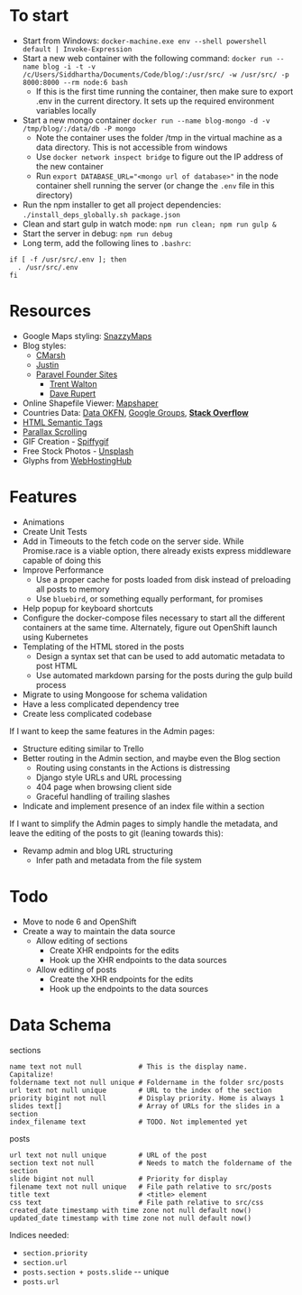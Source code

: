 # To start

- Start from Windows: `docker-machine.exe env --shell powershell default | Invoke-Expression`
- Start a new web container with the following command: `docker run --name blog -i -t -v /c/Users/Siddhartha/Documents/Code/blog/:/usr/src/ -w /usr/src/ -p 8000:8000 --rm node:6 bash`
  - If this is the first time running the container, then make sure to export .env in the current directory. It sets up the required environment variables locally
- Start a new mongo container `docker run --name blog-mongo -d -v /tmp/blog/:/data/db -P mongo`
  - Note the container uses the folder /tmp in the virtual machine as a data directory. This is not accessible from windows
  - Use `docker network inspect bridge` to figure out the IP address of the new container
  - Run `export DATABASE_URL="<mongo url of database>"` in the node container shell running the server (or change the `.env` file in this directory)
- Run the npm installer to get all project dependencies: `./install_deps_globally.sh package.json`
- Clean and start gulp in watch mode: `npm run clean; npm run gulp &`
- Start the server in debug: `npm run debug`
- Long term, add the following lines to `.bashrc`:

```
if [ -f /usr/src/.env ]; then
  . /usr/src/.env
fi
```

# Resources

- Google Maps styling: [SnazzyMaps](https://snazzymaps.com/)
- Blog styles:
  - [CMarsh](http://www.crmarsh.com/script/)
  - [Justin](http://www.justinyan.com/posts/2015/self-esteem/)
  - [Paravel Founder Sites](http://paravelinc.com/about.php)
    - [Trent Walton](http://trentwalton.com/)
    - [Dave Rupert](http://daverupert.com/)
- Online Shapefile Viewer: [Mapshaper](http://www.mapshaper.org/)
- Countries Data: [Data OKFN](http://data.okfn.org/data/datasets/geo-boundaries-world-110m), [Google Groups](https://groups.google.com/forum/#!topic/d3-js/cTVo0Uci5x4), **[Stack Overflow](http://stackoverflow.com/questions/9542834/geojson-world-database)**
- [HTML Semantic Tags](http://html5doctor.com/downloads/h5d-sectioning-flowchart.pdf)
- [Parallax Scrolling](https://ihatetomatoes.net/how-to-create-a-parallax-scrolling-website/)
- GIF Creation - [Spiffygif](http://spiffygif.com/)
- Free Stock Photos - [Unsplash](https://unsplash.com/)
- Glyphs from [WebHostingHub](http://www.webhostinghub.com/glyphs/)

# Features

- Animations
- Create Unit Tests
- Add in Timeouts to the fetch code on the server side. While Promise.race is a viable option, there already exists express middleware capable of doing this
- Improve Performance
  - Use a proper cache for posts loaded from disk instead of preloading all posts to memory
  - Use `bluebird`, or something equally performant, for promises
- Help popup for keyboard shortcuts
- Configure the docker-compose files necessary to start all the different containers at the same time. Alternately, figure out OpenShift launch using Kubernetes
- Templating of the HTML stored in the posts
  - Design a syntax set that can be used to add automatic metadata to post HTML
  - Use automated markdown parsing for the posts during the gulp build process
- Migrate to using Mongoose for schema validation
- Have a less complicated dependency tree
- Create less complicated codebase

If I want to keep the same features in the Admin pages:

- Structure editing similar to Trello
- Better routing in the Admin section, and maybe even the Blog section
  - Routing using constants in the Actions is distressing
  - Django style URLs and URL processing
  - 404 page when browsing client side
  - Graceful handling of trailing slashes
- Indicate and implement presence of an index file within a section

If I want to simplify the Admin pages to simply handle the metadata, and leave the editing of the posts to git (leaning towards this):

- Revamp admin and blog URL structuring
  - Infer path and metadata from the file system

# Todo

- Move to node 6 and OpenShift
- Create a way to maintain the data source
  - Allow editing of sections
    - Create XHR endpoints for the edits
    - Hook up the XHR endpoints to the data sources
  - Allow editing of posts
    - Create the XHR endpoints for the edits
    - Hook up the endpoints to the data sources

# Data Schema

sections

```
name text not null              # This is the display name. Capitalize!
foldername text not null unique # Foldername in the folder src/posts
url text not null unique        # URL to the index of the section
priority bigint not null        # Display priority. Home is always 1
slides text[]                   # Array of URLs for the slides in a section
index_filename text             # TODO. Not implemented yet
```

posts

```
url text not null unique        # URL of the post
section text not null           # Needs to match the foldername of the section
slide bigint not null           # Priority for display
filename text not null unique   # File path relative to src/posts
title text                      # <title> element
css text                        # File path relative to src/css
created_date timestamp with time zone not null default now()
updated_date timestamp with time zone not null default now()
```

Indices needed:

- `section.priority`
- `section.url`
- `posts.section + posts.slide` -- unique
- `posts.url`
